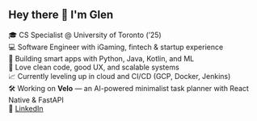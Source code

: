 ## Hey there 👋 I'm Glen

🎓 CS Specialist @ University of Toronto (’25)  
💻 Software Engineer with iGaming, fintech & startup experience  
🧠 Building smart apps with Python, Java, Kotlin, and ML  
🚀 Love clean code, good UX, and scalable systems  
📈 Currently leveling up in cloud and CI/CD (GCP, Docker, Jenkins)  
🛠️ Working on **Velo** — an AI-powered minimalist task planner with React Native & FastAPI  
🔗 [LinkedIn](https://www.linkedin.com/in/glen-jeremy-1b5938169/)
